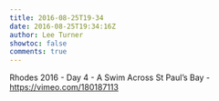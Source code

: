 ```yaml
---
title: 2016-08-25T19-34
date: 2016-08-25T19:34:16Z
author: Lee Turner
showtoc: false
comments: true
---
```


Rhodes 2016 - Day 4 - A Swim Across St Paul’s Bay - https://vimeo.com/180187113

